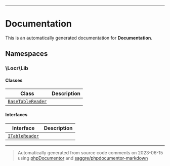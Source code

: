 
***

# Documentation



This is an automatically generated documentation for **Documentation**.


## Namespaces


### \Locr\Lib

#### Classes

| Class | Description |
|-------|-------------|
| [`BaseTableReader`](./classes/Locr/Lib/BaseTableReader.md) | |



#### Interfaces

| Interface | Description |
|-----------|-------------|
| [`ITableReader`](./classes/Locr/Lib/ITableReader.md) | |



***
> Automatically generated from source code comments on 2023-06-15 using [phpDocumentor](http://www.phpdoc.org/) and [saggre/phpdocumentor-markdown](https://github.com/Saggre/phpDocumentor-markdown)
